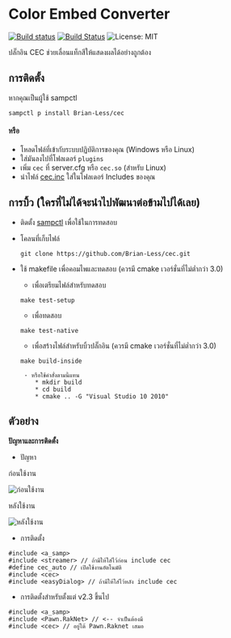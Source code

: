 # Color Embed Converter

[![Build status](https://ci.appveyor.com/api/projects/status/l1943xkew40t4rcv/branch/master?svg=true)](https://ci.appveyor.com/project/aktah/cec/branch/master) [![Build Status](https://travis-ci.org/aktah/cec.svg?branch=master)](https://travis-ci.org/aktah/cec) ![License: MIT](https://img.shields.io/badge/License-MIT-red.svg)

ปลั๊กอิน CEC ช่วยเลื่อนแท็กสีให้แสดงผลได้อย่างถูกต้อง

## การติดตั้ง

หากคุณเป็นผู้ใช้ sampctl

`sampctl p install Brian-Less/cec`

#### หรือ
* โหลดไฟล์ที่เข้ากับระบบปฏิบัติการของคุณ (Windows หรือ Linux)
* ใส่มันลงไปที่โฟลเดอร์ `plugins`
* เพิ่ม `cec` ที่ server.cfg หรือ `cec.so` (สำหรับ Linux)
* นำไฟล์ [cec.inc](cec.inc) ใส่ในโฟลเดอร์ Includes ของคุณ

## การบิ้ว (ใครที่ไม่ได้จะนำไปพัฒนาต่อข้ามไปได้เลย)

* ติดตั้ง [sampctl](https://github.com/Southclaws/sampctl) เพื่อใช้ในการทดสอบ

* โคลนที่เก็บไฟล์

	`git clone https://github.com/Brian-Less/cec.git`

* ใช้ makefile เพื่อคอมไพและทดสอบ (ควรมี cmake เวอร์ชั่นที่ไม่ต่ำกว่า 3.0) 

	* เพื่อเตรียมไฟล์สำหรับทดสอบ 
	 
	 `make test-setup`


	* เพื่อทดสอบ
	
	 `make test-native`


	* เพื่อสร้างไฟล์สำหรับบิ้วปลั๊กอิน (ควรมี cmake เวอร์ชั่นที่ไม่ต่ำกว่า 3.0)
	 
	 `make build-inside`

	   - หรือใช้คำสั่งตามนี้แทน
	      * mkdir build
	      * cd build
	      * cmake .. -G "Visual Studio 10 2010"
     
     
## ตัวอย่าง
**ปัญหาและการติดตั้ง**

* ปัญหา

ก่อนใช้งาน

![ก่อนใช้งาน](https://i.imgur.com/M14TACI.png)

หลังใช้งาน

![หลังใช้งาน](https://i.imgur.com/UiuOF5B.png)

* การติดตั้ง
```Pawn
#include <a_samp>
#include <streamer> // ถ้ามีให้ใส่ไว้ก่อน include cec
#define cec_auto // เปิดใช้งานอัตโนมัติ
#include <cec>
#include <easyDialog> // ถ้ามีให้ใส่ไว้หลัง include cec
```

* การติดตั้งสำหรับตั้งแต่ v2.3 ขึ้นไป
```Pawn
#include <a_samp>
#include <Pawn.RakNet> // <-- จำเป็นต้องมี
#include <cec> // อยู่ใต้ Pawn.Raknet เสมอ
```
